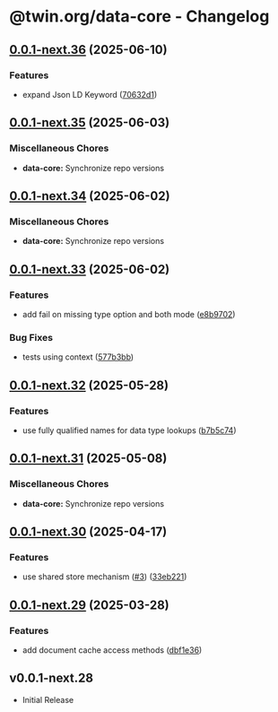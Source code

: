 # @twin.org/data-core - Changelog

## [0.0.1-next.36](https://github.com/twinfoundation/data/compare/data-core-v0.0.1-next.35...data-core-v0.0.1-next.36) (2025-06-10)


### Features

* expand Json LD Keyword ([70632d1](https://github.com/twinfoundation/data/commit/70632d1e11ad85cf3c57e118476b125a673f1681))

## [0.0.1-next.35](https://github.com/twinfoundation/data/compare/data-core-v0.0.1-next.34...data-core-v0.0.1-next.35) (2025-06-03)


### Miscellaneous Chores

* **data-core:** Synchronize repo versions

## [0.0.1-next.34](https://github.com/twinfoundation/data/compare/data-core-v0.0.1-next.33...data-core-v0.0.1-next.34) (2025-06-02)


### Miscellaneous Chores

* **data-core:** Synchronize repo versions

## [0.0.1-next.33](https://github.com/twinfoundation/data/compare/data-core-v0.0.1-next.32...data-core-v0.0.1-next.33) (2025-06-02)


### Features

* add fail on missing type option and both mode ([e8b9702](https://github.com/twinfoundation/data/commit/e8b97029a04b646497ff0e55b9610291e58ae92a))


### Bug Fixes

* tests using context ([577b3bb](https://github.com/twinfoundation/data/commit/577b3bbb661eafbf6d3fd157133c106732e8eb3d))

## [0.0.1-next.32](https://github.com/twinfoundation/data/compare/data-core-v0.0.1-next.31...data-core-v0.0.1-next.32) (2025-05-28)


### Features

* use fully qualified names for data type lookups ([b7b5c74](https://github.com/twinfoundation/data/commit/b7b5c746b0180a87baa976f6a7a76cedd53d8ff7))

## [0.0.1-next.31](https://github.com/twinfoundation/data/compare/data-core-v0.0.1-next.30...data-core-v0.0.1-next.31) (2025-05-08)


### Miscellaneous Chores

* **data-core:** Synchronize repo versions

## [0.0.1-next.30](https://github.com/twinfoundation/data/compare/data-core-v0.0.1-next.29...data-core-v0.0.1-next.30) (2025-04-17)


### Features

* use shared store mechanism ([#3](https://github.com/twinfoundation/data/issues/3)) ([33eb221](https://github.com/twinfoundation/data/commit/33eb221ccec2b4a79549c06e9a04225009b93a46))

## [0.0.1-next.29](https://github.com/twinfoundation/data/compare/data-core-v0.0.1-next.28...data-core-v0.0.1-next.29) (2025-03-28)


### Features

* add document cache access methods ([dbf1e36](https://github.com/twinfoundation/data/commit/dbf1e36d176c5f428f8c52628fb5a1ff7a6a174a))

## v0.0.1-next.28

- Initial Release
